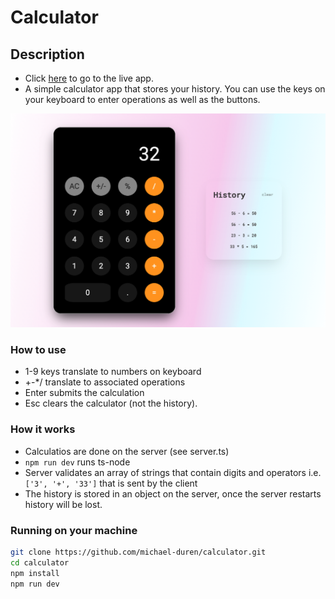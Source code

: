 # Calculator

## Description

- Click [here](https://infinite-citadel-47213.herokuapp.com) to go to the live app.
- A simple calculator app that stores your history. You can use the keys on your keyboard to enter operations as well as the buttons.

![Image of App](./images/demo.png)

### How to use

- 1-9 keys translate to numbers on keyboard
- +-\*/ translate to associated operations
- Enter submits the calculation
- Esc clears the calculator (not the history).

### How it works

- Calculatios are done on the server (see server.ts)
- `npm run dev` runs ts-node
- Server validates an array of strings that contain digits and operators i.e. `['3', '+', '33']` that is sent by the client
- The history is stored in an object on the server, once the server restarts history will be lost.

### Running on your machine

```bash
git clone https://github.com/michael-duren/calculator.git
cd calculator
npm install
npm run dev
```

